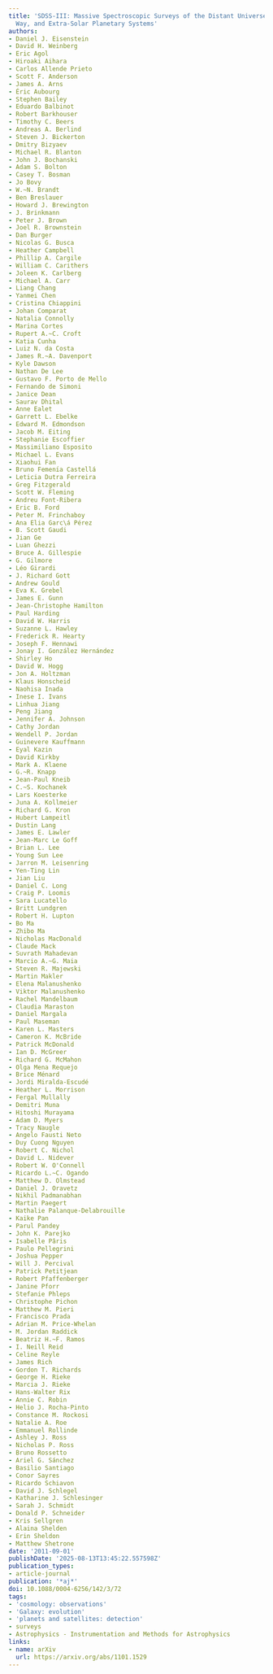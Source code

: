 ```yaml
---
title: 'SDSS-III: Massive Spectroscopic Surveys of the Distant Universe, the Milky
  Way, and Extra-Solar Planetary Systems'
authors:
- Daniel J. Eisenstein
- David H. Weinberg
- Eric Agol
- Hiroaki Aihara
- Carlos Allende Prieto
- Scott F. Anderson
- James A. Arns
- Éric Aubourg
- Stephen Bailey
- Eduardo Balbinot
- Robert Barkhouser
- Timothy C. Beers
- Andreas A. Berlind
- Steven J. Bickerton
- Dmitry Bizyaev
- Michael R. Blanton
- John J. Bochanski
- Adam S. Bolton
- Casey T. Bosman
- Jo Bovy
- W.~N. Brandt
- Ben Breslauer
- Howard J. Brewington
- J. Brinkmann
- Peter J. Brown
- Joel R. Brownstein
- Dan Burger
- Nicolas G. Busca
- Heather Campbell
- Phillip A. Cargile
- William C. Carithers
- Joleen K. Carlberg
- Michael A. Carr
- Liang Chang
- Yanmei Chen
- Cristina Chiappini
- Johan Comparat
- Natalia Connolly
- Marina Cortes
- Rupert A.~C. Croft
- Katia Cunha
- Luiz N. da Costa
- James R.~A. Davenport
- Kyle Dawson
- Nathan De Lee
- Gustavo F. Porto de Mello
- Fernando de Simoni
- Janice Dean
- Saurav Dhital
- Anne Ealet
- Garrett L. Ebelke
- Edward M. Edmondson
- Jacob M. Eiting
- Stephanie Escoffier
- Massimiliano Esposito
- Michael L. Evans
- Xiaohui Fan
- Bruno Femenı́a Castellá
- Leticia Dutra Ferreira
- Greg Fitzgerald
- Scott W. Fleming
- Andreu Font-Ribera
- Eric B. Ford
- Peter M. Frinchaboy
- Ana Elia Garc\á Pérez
- B. Scott Gaudi
- Jian Ge
- Luan Ghezzi
- Bruce A. Gillespie
- G. Gilmore
- Léo Girardi
- J. Richard Gott
- Andrew Gould
- Eva K. Grebel
- James E. Gunn
- Jean-Christophe Hamilton
- Paul Harding
- David W. Harris
- Suzanne L. Hawley
- Frederick R. Hearty
- Joseph F. Hennawi
- Jonay I. González Hernández
- Shirley Ho
- David W. Hogg
- Jon A. Holtzman
- Klaus Honscheid
- Naohisa Inada
- Inese I. Ivans
- Linhua Jiang
- Peng Jiang
- Jennifer A. Johnson
- Cathy Jordan
- Wendell P. Jordan
- Guinevere Kauffmann
- Eyal Kazin
- David Kirkby
- Mark A. Klaene
- G.~R. Knapp
- Jean-Paul Kneib
- C.~S. Kochanek
- Lars Koesterke
- Juna A. Kollmeier
- Richard G. Kron
- Hubert Lampeitl
- Dustin Lang
- James E. Lawler
- Jean-Marc Le Goff
- Brian L. Lee
- Young Sun Lee
- Jarron M. Leisenring
- Yen-Ting Lin
- Jian Liu
- Daniel C. Long
- Craig P. Loomis
- Sara Lucatello
- Britt Lundgren
- Robert H. Lupton
- Bo Ma
- Zhibo Ma
- Nicholas MacDonald
- Claude Mack
- Suvrath Mahadevan
- Marcio A.~G. Maia
- Steven R. Majewski
- Martin Makler
- Elena Malanushenko
- Viktor Malanushenko
- Rachel Mandelbaum
- Claudia Maraston
- Daniel Margala
- Paul Maseman
- Karen L. Masters
- Cameron K. McBride
- Patrick McDonald
- Ian D. McGreer
- Richard G. McMahon
- Olga Mena Requejo
- Brice Ménard
- Jordi Miralda-Escudé
- Heather L. Morrison
- Fergal Mullally
- Demitri Muna
- Hitoshi Murayama
- Adam D. Myers
- Tracy Naugle
- Angelo Fausti Neto
- Duy Cuong Nguyen
- Robert C. Nichol
- David L. Nidever
- Robert W. O'Connell
- Ricardo L.~C. Ogando
- Matthew D. Olmstead
- Daniel J. Oravetz
- Nikhil Padmanabhan
- Martin Paegert
- Nathalie Palanque-Delabrouille
- Kaike Pan
- Parul Pandey
- John K. Parejko
- Isabelle Pâris
- Paulo Pellegrini
- Joshua Pepper
- Will J. Percival
- Patrick Petitjean
- Robert Pfaffenberger
- Janine Pforr
- Stefanie Phleps
- Christophe Pichon
- Matthew M. Pieri
- Francisco Prada
- Adrian M. Price-Whelan
- M. Jordan Raddick
- Beatriz H.~F. Ramos
- I. Neill Reid
- Celine Reyle
- James Rich
- Gordon T. Richards
- George H. Rieke
- Marcia J. Rieke
- Hans-Walter Rix
- Annie C. Robin
- Helio J. Rocha-Pinto
- Constance M. Rockosi
- Natalie A. Roe
- Emmanuel Rollinde
- Ashley J. Ross
- Nicholas P. Ross
- Bruno Rossetto
- Ariel G. Sánchez
- Basilio Santiago
- Conor Sayres
- Ricardo Schiavon
- David J. Schlegel
- Katharine J. Schlesinger
- Sarah J. Schmidt
- Donald P. Schneider
- Kris Sellgren
- Alaina Shelden
- Erin Sheldon
- Matthew Shetrone
date: '2011-09-01'
publishDate: '2025-08-13T13:45:22.557598Z'
publication_types:
- article-journal
publication: '*aj*'
doi: 10.1088/0004-6256/142/3/72
tags:
- 'cosmology: observations'
- 'Galaxy: evolution'
- 'planets and satellites: detection'
- surveys
- Astrophysics - Instrumentation and Methods for Astrophysics
links:
- name: arXiv
  url: https://arxiv.org/abs/1101.1529
---
```

